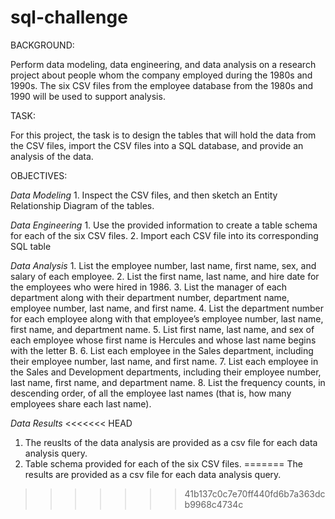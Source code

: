 # sql-challenge

BACKGROUND:

Perform data modeling, data engineering, and data analysis on a 
research project about people whom the company employed during the 1980s and 1990s. 
The six CSV files from the employee database from the 1980s and 1990 will be used to 
support analysis.  

TASK:

For this project, the task is to design the tables that will hold the data from the CSV files,
import the CSV files into a SQL database, and provide an analysis of the data. 

OBJECTIVES:

*Data Modeling*
    1. Inspect the CSV files, and then sketch an Entity Relationship Diagram of the tables. 

*Data Engineering*
    1. Use the provided information to create a table schema for each of the six CSV files.
    2. Import each CSV file into its corresponding SQL table

*Data Analysis*
    1. List the employee number, last name, first name, sex, and salary of each employee.
    2. List the first name, last name, and hire date for the employees who were hired in 1986.
    3. List the manager of each department along with their department number, department name, 
       employee number, last name, and first name.
    4. List the department number for each employee along with that employee’s employee number, 
       last name, first name, and department name.
    5. List first name, last name, and sex of each employee whose first name is Hercules and 
       whose last name begins with the letter B.
    6. List each employee in the Sales department, including their employee number, 
       last name, and first name.
    7. List each employee in the Sales and Development departments, including their employee number, 
       last name, first name, and department name.
    8. List the frequency counts, in descending order, of all 
       the employee last names (that is, how many employees share each last name).

*Data Results*
<<<<<<< HEAD
   1. The reuslts of the data analysis are provided as a csv file for each data analysis query.
   2. Table schema provided for each of the six CSV files.
=======
   The results are provided as a csv file for each data analysis query.
>>>>>>> 41b137c0c7e70ff440fd6b7a363dcb9968c4734c
